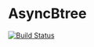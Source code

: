 AsyncBtree
==========

[![Build Status](https://travis-ci.org/sescobb27/AsyncBtree.svg?branch=master)](https://travis-ci.org/sescobb27/AsyncBtree)
